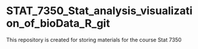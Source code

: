 # STAT_7350_Stat_analysis_visualization_of_bioData_R_git

This repository is created for storing materials for the course Stat 7350
